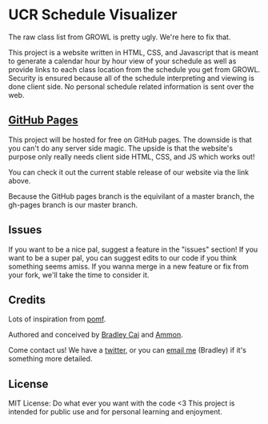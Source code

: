 UCR Schedule Visualizer
=======================

The raw class list from GROWL is pretty ugly. We're here to fix that.

This project is a website written in HTML, CSS, and Javascript that is meant to generate a calendar hour by hour view of your schedule 
as well as provide links to each class location from the schedule you get from GROWL. Security is ensured because all of the schedule 
interpreting and viewing is done client side. No personal schedule related information is sent over the web.

[GitHub Pages](http://bradleycai.github.io/ucr-class-map/)
--------------------------------------------------------

This project will be hosted for free on GitHub pages. The downside is that you can't do any server side magic. The upside is that the 
website's purpose only really needs client side HTML, CSS, and JS which works out!

You can check it out the current stable release of our website via the link above.

Because the GitHub pages branch is the equivilant of a master branch, the gh-pages branch is our master branch.

Issues
------

If you want to be a nice pal, suggest a feature in the "issues" section! If you want to be a super pal, you can suggest edits to our
code if you think something seems amiss. If you wanna merge in a new feature or fix from your fork, we'll take the time to consider it.

Credits
-------

Lots of inspiration from [pomf](https://github.com/nokonoko/Pomf).

Authored and conceived by [Bradley Cai](https://github.com/BradleyCai) and [Ammon](https://github.com/ammongit). 

Come contact us! We have a [twitter](https://twitter.com/UCR_Visualizer), or you can [email me](mailto:bradleycai24@gmail.com) (Bradley) if it's something more 
detailed.

License
-------

MIT License: Do what ever you want with the code <3 This project is intended for public use and for personal learning and enjoyment.
